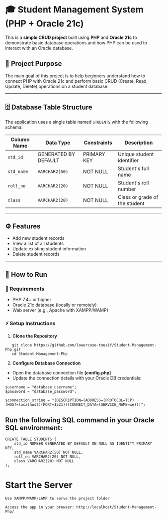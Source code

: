 

# 🎓 Student Management System (PHP + Oracle 21c)

This is a **simple CRUD project** built using **PHP** and **Oracle 21c** to demonstrate basic database operations and how PHP can be used to interact with an Oracle database.

## 📌 Project Purpose

The main goal of this project is to help beginners understand how to connect PHP with Oracle 21c and perform basic CRUD (Create, Read, Update, Delete) operations on a student database.

---

## 🗄️ Database Table Structure

The application uses a single table named `STUDENTS` with the following schema:

| Column Name | Data Type      | Constraints         | Description                  |
|-------------|----------------|---------------------|------------------------------|
| `std_id`    | GENERATED BY DEFAULT | PRIMARY KEY         | Unique student identifier    |
| `std_name`  | `VARCHAR2(50)` | NOT NULL            | Student's full name          |
| `roll_no`   | `VARCHAR2(20)` | NOT NULL            | Student's roll number           |
| `class`     | `VARCHAR2(20)` | NOT NULL                 | Class or grade of the student|

---

## ⚙️ Features

- Add new student records
- View a list of all students
- Update existing student information
- Delete student records

---

## 🚀 How to Run

### 🧰 Requirements

- PHP 7.4+ or higher
- Oracle 21c database (locally or remotely)
- Web server (e.g., Apache with XAMPP/WAMP)


### ⚡ Setup Instructions

1. **Clone the Repository**
```
   git clone https://github.com/lowercase-tousif/Student-Management-Php.git
   cd Student-Management-Php
```
2. **Configure Database Connection**
 - Open the database connection file **[config.php]**
- Update the connection details with your Oracle DB credentials:
```
$username = "database_username";
$password = "database_password";

$connection_string = "(DESCRIPTION=(ADDRESS=(PROTOCOL=TCP)(HOST=localhost)(PORT=1521))(CONNECT_DATA=(SERVICE_NAME=xe)))";
```

## Run the following SQL command in your Oracle SQL environment:

```
CREATE TABLE STUDENTS (
    std_id NUMBER GENERATED BY DEFAULT ON NULL AS IDENTITY PRIMARY KEY,
    std_name VARCHAR2(50) NOT NULL,
    roll_no VARCHAR2(20) NOT NULL,
    class VARCHAR2(20) NOT NULL
);
```

# Start the Server

    Use XAMPP/WAMP/LAMP to serve the project folder

    Access the app in your browser: http://localhost/Student-Management-Php/
